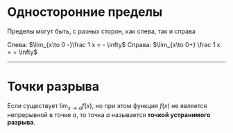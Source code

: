# Односторонние пределы
Пределы могут быть, с разных сторон, как слева, так и справа

Слева: $\lim_{x\to 0 -}\frac 1 x = - \infty$
Справа: $\lim_{x\to 0+} \frac 1 x = + \infty$

------
# Точки разрыва
Если существует $\lim_{x \to a}f(x)$, но при этом функция $f(x)$ не является непрерывной в точке $a$, то точка $a$ называется **точкой устранимого разрыва**.

